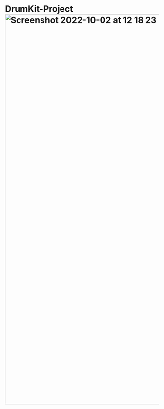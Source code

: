 # DrumKit-Project<img width="1274" alt="Screenshot 2022-10-02 at 12 18 23" src="https://user-images.githubusercontent.com/109438310/193447176-8bdec8eb-f205-4993-92c9-ed8057a1281b.png">
